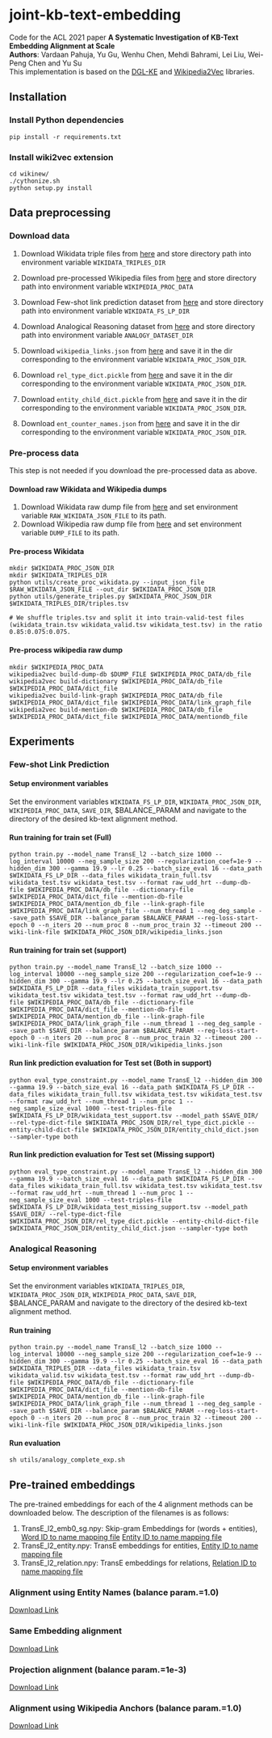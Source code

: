 # joint-kb-text-embedding

Code for the ACL 2021 paper **A Systematic Investigation of KB-Text Embedding Alignment at Scale**  
**Authors**: Vardaan Pahuja, Yu Gu, Wenhu Chen, Mehdi Bahrami, Lei Liu, Wei-Peng Chen and Yu Su  
This implementation is based on the [DGL-KE](https://github.com/awslabs/dgl-ke) and [Wikipedia2Vec](https://github.com/wikipedia2vec/wikipedia2vec) libraries.

## Installation

### Install Python dependencies
```
pip install -r requirements.txt
```

### Install wiki2vec extension
```
cd wikinew/
./cythonize.sh
python setup.py install
```

## Data preprocessing

### Download data

1. Download Wikidata triple files from [here](https://buckeyemailosu-my.sharepoint.com/:f:/g/personal/pahuja_9_buckeyemail_osu_edu/EtvIP8Hyo6pIlgIEQbCsrwMBJAk9pf7SMooynsUkdzWBoA) and store directory path into environment variable `WIKIDATA_TRIPLES_DIR`

2. Download pre-processed Wikipedia files from [here](https://buckeyemailosu-my.sharepoint.com/:f:/g/personal/pahuja_9_buckeyemail_osu_edu/EoT_yv2sKbFPj_RzhiyZc2wB9VNXL5lz6ExZ7tb7rwaW9A) and store directory path into environment variable `WIKIPEDIA_PROC_DATA`

3. Download Few-shot link prediction dataset from [here](https://buckeyemailosu-my.sharepoint.com/:f:/g/personal/pahuja_9_buckeyemail_osu_edu/EpfqthRPp9FLrERxCnXwPSEBNryTYDzyx_4_HQ1yFlc9cg) and store directory path into environment variable `WIKIDATA_FS_LP_DIR`

4. Download Analogical Reasoning dataset from [here](https://buckeyemailosu-my.sharepoint.com/:f:/g/personal/pahuja_9_buckeyemail_osu_edu/EgfwJgbJFGhKiuq7chlV7AkBl8oqW4N2qvzScMzHEfIlHA?e=E2h1GR) and store directory path into environment variable `ANALOGY_DATASET_DIR`

5. Download `wikipedia_links.json` from [here](https://buckeyemailosu-my.sharepoint.com/:u:/g/personal/pahuja_9_buckeyemail_osu_edu/Efz-xTWWiXtGmT8n7MPzuh0BKSDbT6a5hWoo0lfm3elb7g) and save it in the dir corresponding to the environment variable `WIKIDATA_PROC_JSON_DIR`.

6. Download `rel_type_dict.pickle` from [here](https://buckeyemailosu-my.sharepoint.com/:u:/g/personal/pahuja_9_buckeyemail_osu_edu/EREYiat2yeRDq4l4YGuCVhUBwoBVhLtDzS29A6hMRn89Pg?e=IgoijP) and save it in the dir corresponding to the environment variable `WIKIDATA_PROC_JSON_DIR`.

7. Download `entity_child_dict.pickle` from [here](https://buckeyemailosu-my.sharepoint.com/:u:/g/personal/pahuja_9_buckeyemail_osu_edu/EcEpxy7hnQBMjQdrFFUscJcBW63iSmxKN3OHerWJIiDR3g) and save it in the dir corresponding to the environment variable `WIKIDATA_PROC_JSON_DIR`.

8. Download `ent_counter_names.json` from [here](https://buckeyemailosu-my.sharepoint.com/:u:/g/personal/pahuja_9_buckeyemail_osu_edu/ESlMMt3K-5tImUO20Y9mQ84BbLIPfaNzBNdLmYePV4K0dQ) and save it in the dir corresponding to the environment variable `WIKIDATA_PROC_JSON_DIR`.


### Pre-process data
This step is not needed if you download the pre-processed data as above.

#### Download raw Wikidata and Wikipedia dumps

1. Download Wikidata raw dump file from [here](https://buckeyemailosu-my.sharepoint.com/:u:/g/personal/pahuja_9_buckeyemail_osu_edu/ESyvetnF6KpKvSAaQTWJoq4B8bp2sCBmK6awzMapcOyYcg) and set environment variable `RAW_WIKIDATA_JSON_FILE` to its path.
2. Download Wikipedia raw dump file from [here](https://buckeyemailosu-my.sharepoint.com/:u:/g/personal/pahuja_9_buckeyemail_osu_edu/ERXwyla6Qn9IioXUFpV1x3EBpHvXEwIb22IZlOP29xDnxQ) and set environment variable `DUMP_FILE` to its path.


#### Pre-process Wikidata
```
mkdir $WIKIDATA_PROC_JSON_DIR
mkdir $WIKIDATA_TRIPLES_DIR
python utils/create_proc_wikidata.py --input_json_file $RAW_WIKIDATA_JSON_FILE --out_dir $WIKIDATA_PROC_JSON_DIR
python utils/generate_triples.py $WIKIDATA_PROC_JSON_DIR $WIKIDATA_TRIPLES_DIR/triples.tsv

# We shuffle triples.tsv and split it into train-valid-test files (wikidata_train.tsv wikidata_valid.tsv wikidata_test.tsv) in the ratio 0.85:0.075:0.075.
```

#### Pre-process wikipedia raw dump
```
mkdir $WIKIPEDIA_PROC_DATA
wikipedia2vec build-dump-db $DUMP_FILE $WIKIPEDIA_PROC_DATA/db_file
wikipedia2vec build-dictionary $WIKIPEDIA_PROC_DATA/db_file $WIKIPEDIA_PROC_DATA/dict_file
wikipedia2vec build-link-graph $WIKIPEDIA_PROC_DATA/db_file $WIKIPEDIA_PROC_DATA/dict_file $WIKIPEDIA_PROC_DATA/link_graph_file
wikipedia2vec build-mention-db $WIKIPEDIA_PROC_DATA/db_file $WIKIPEDIA_PROC_DATA/dict_file $WIKIPEDIA_PROC_DATA/mentiondb_file
```

<!-- #### Create Few-shot link prediction dataset
TODO

#### Create Analogical Reasoning dataset
TODO -->

## Experiments

### Few-shot Link Prediction

#### Setup environment variables
Set the environment variables `WIKIDATA_FS_LP_DIR`, `WIKIDATA_PROC_JSON_DIR`, `WIKIPEDIA_PROC_DATA`, `SAVE_DIR`, $BALANCE_PARAM and navigate to the directory of the desired kb-text alignment method.

#### Run training for train set (Full)
```
python train.py --model_name TransE_l2 --batch_size 1000 --log_interval 10000 --neg_sample_size 200 --regularization_coef=1e-9 --hidden_dim 300 --gamma 19.9 --lr 0.25 --batch_size_eval 16 --data_path $WIKIDATA_FS_LP_DIR --data_files wikidata_train_full.tsv wikidata_test.tsv wikidata_test.tsv --format raw_udd_hrt --dump-db-file $WIKIPEDIA_PROC_DATA/db_file --dictionary-file $WIKIPEDIA_PROC_DATA/dict_file --mention-db-file $WIKIPEDIA_PROC_DATA/mention_db_file --link-graph-file $WIKIPEDIA_PROC_DATA/link_graph_file --num_thread 1 --neg_deg_sample --save_path $SAVE_DIR --balance_param $BALANCE_PARAM --reg-loss-start-epoch 0 --n_iters 20 --num_proc 8 --num_proc_train 32 --timeout 200 --wiki-link-file $WIKIDATA_PROC_JSON_DIR/wikipedia_links.json
```

#### Run training for train set (support)

```
python train.py --model_name TransE_l2 --batch_size 1000 --log_interval 10000 --neg_sample_size 200 --regularization_coef=1e-9 --hidden_dim 300 --gamma 19.9 --lr 0.25 --batch_size_eval 16 --data_path $WIKIDATA_FS_LP_DIR --data_files wikidata_train_support.tsv wikidata_test.tsv wikidata_test.tsv --format raw_udd_hrt --dump-db-file $WIKIPEDIA_PROC_DATA/db_file --dictionary-file $WIKIPEDIA_PROC_DATA/dict_file --mention-db-file $WIKIPEDIA_PROC_DATA/mention_db_file --link-graph-file $WIKIPEDIA_PROC_DATA/link_graph_file --num_thread 1 --neg_deg_sample --save_path $SAVE_DIR --balance_param $BALANCE_PARAM --reg-loss-start-epoch 0 --n_iters 20 --num_proc 8 --num_proc_train 32 --timeout 200 --wiki-link-file $WIKIDATA_PROC_JSON_DIR/wikipedia_links.json
```

#### Run link prediction evaluation for Test set (Both in support)
```
python eval_type_constraint.py --model_name TransE_l2 --hidden_dim 300 --gamma 19.9 --batch_size_eval 16 --data_path $WIKIDATA_FS_LP_DIR --data_files wikidata_train_full.tsv wikidata_test.tsv wikidata_test.tsv --format raw_udd_hrt --num_thread 1 --num_proc 1 --neg_sample_size_eval 1000 --test-triples-file $WIKIDATA_FS_LP_DIR/wikidata_test_support.tsv --model_path $SAVE_DIR/ --rel-type-dict-file $WIKIDATA_PROC_JSON_DIR/rel_type_dict.pickle --entity-child-dict-file $WIKIDATA_PROC_JSON_DIR/entity_child_dict.json --sampler-type both
```

#### Run link prediction evaluation for Test set (Missing support)
```
python eval_type_constraint.py --model_name TransE_l2 --hidden_dim 300 --gamma 19.9 --batch_size_eval 16 --data_path $WIKIDATA_FS_LP_DIR --data_files wikidata_train_full.tsv wikidata_test.tsv wikidata_test.tsv --format raw_udd_hrt --num_thread 1 --num_proc 1 --neg_sample_size_eval 1000 --test-triples-file $WIKIDATA_FS_LP_DIR/wikidata_test_missing_support.tsv --model_path $SAVE_DIR/ --rel-type-dict-file $WIKIDATA_PROC_JSON_DIR/rel_type_dict.pickle --entity-child-dict-file $WIKIDATA_PROC_JSON_DIR/entity_child_dict.json --sampler-type both
```

### Analogical Reasoning

#### Setup environment variables
Set the environment variables `WIKIDATA_TRIPLES_DIR`, `WIKIDATA_PROC_JSON_DIR`, `WIKIPEDIA_PROC_DATA`, `SAVE_DIR`, $BALANCE_PARAM and navigate to the directory of the desired kb-text alignment method.

#### Run training

```
python train.py --model_name TransE_l2 --batch_size 1000 --log_interval 10000 --neg_sample_size 200 --regularization_coef=1e-9 --hidden_dim 300 --gamma 19.9 --lr 0.25 --batch_size_eval 16 --data_path $WIKIDATA_TRIPLES_DIR --data_files wikidata_train.tsv wikidata_valid.tsv wikidata_test.tsv --format raw_udd_hrt --dump-db-file $WIKIPEDIA_PROC_DATA/db_file --dictionary-file $WIKIPEDIA_PROC_DATA/dict_file --mention-db-file $WIKIPEDIA_PROC_DATA/mention_db_file --link-graph-file $WIKIPEDIA_PROC_DATA/link_graph_file --num_thread 1 --neg_deg_sample --save_path $SAVE_DIR --balance_param $BALANCE_PARAM --reg-loss-start-epoch 0 --n_iters 20 --num_proc 8 --num_proc_train 32 --timeout 200 --wiki-link-file $WIKIDATA_PROC_JSON_DIR/wikipedia_links.json
```

#### Run evaluation
```
sh utils/analogy_complete_exp.sh
```

## Pre-trained embeddings

The pre-trained embeddings for each of the 4 alignment methods can be downloaded below. The description of the filenames is as follows:
1. TransE_l2_emb0_sg.npy: Skip-gram Embeddings for (words + entities), [Word ID to name mapping file](https://buckeyemailosu-my.sharepoint.com/:u:/g/personal/pahuja_9_buckeyemail_osu_edu/ER12jePBTp5DpnZqGQD2Oh8BRKLT4yqolAMoJQ8uoEcW9A) [Entity ID to name mapping file](https://buckeyemailosu-my.sharepoint.com/:u:/g/personal/pahuja_9_buckeyemail_osu_edu/EUZsnCwLyh5Nk_r6l9It1QsBnYOuM11mTeBtb3102ruaNQ)
2. TransE_l2_entity.npy: TransE embeddings for entities, [Entity ID to name mapping file](https://buckeyemailosu-my.sharepoint.com/:u:/g/personal/pahuja_9_buckeyemail_osu_edu/EUZsnCwLyh5Nk_r6l9It1QsBnYOuM11mTeBtb3102ruaNQ)
3. TransE_l2_relation.npy: TransE embeddings for relations, [Relation ID to name mapping file](https://buckeyemailosu-my.sharepoint.com/:u:/g/personal/pahuja_9_buckeyemail_osu_edu/ERU4oc2V6VVOhqZGs6t9aucBp3Nx5dd78PaGT7Nm13gMrg)

### Alignment using Entity Names (balance param.=1.0)
[Download Link](https://buckeyemailosu-my.sharepoint.com/:f:/g/personal/pahuja_9_buckeyemail_osu_edu/Es-hgly0a8hOsWBkZ4mOa9ABlhW02WZVaXea9ho53_YgUg)

### Same Embedding alignment
[Download Link](https://buckeyemailosu-my.sharepoint.com/:f:/g/personal/pahuja_9_buckeyemail_osu_edu/ElxfuCrsVWJNrU8Rrl6mMygBFU0JiMk67D1MNrCeL8uZTQ)

### Projection alignment (balance param.=1e-3)
[Download Link](https://buckeyemailosu-my.sharepoint.com/:f:/g/personal/pahuja_9_buckeyemail_osu_edu/Ej_xzDLRCBhFoSA8mCI4UbUBpwWHg8ZfHQIFR2BlUFuyHA)

### Alignment using Wikipedia Anchors (balance param.=1.0)
[Download Link](https://buckeyemailosu-my.sharepoint.com/:f:/g/personal/pahuja_9_buckeyemail_osu_edu/EvxuXCCSvDNFtfWXa9SIqV4BLQqOiBv7EQzdOQnfGj34Hw)
